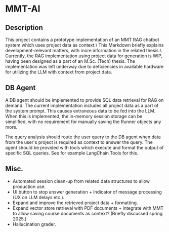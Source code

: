 # MMT-AI

## Description

This project contains a prototype implementation of an MMT RAG chatbot system which uses project data as context.\\
This Markdown briefly explains development-relevant matters, with more information in the related thesis.\\
Currently, the RAG implementation using project data for generation is WIP, having been designed as a part of an M.Sc. (Tech) thesis. The implementation was left underway due to deficiencies in available hardware for utilizing the LLM with context from project data.

## DB Agent

A DB agent should be implemented to provide SQL data retrieval for RAG on demand. The current implementation includes all project data as a part of the system prompt. This causes extraneous data to be fed into the LLM. When this is implemented, the in-memory session storage can be simplified, with no requirement for manually saving the Runner objects any more.

The query analysis should route the user query to the DB agent when data from the user's project is required as context to answer the query. The agent should be provided with tools which execute and format the output of specific SQL queries. See for example LangChain Tools for this.

## Misc.

- Automated session clean-up from related data structures to allow production use.
- UI button to stop answer generation + Indicator of message processing (UX on LLM delays etc.).
- Expand and improve the retrieved project data + formatting.
- Expand vector store retrieval with PDF documents + integrate with MMT to allow saving course documents as context? (Briefly discussed spring 2025.)
- Hallucination grader.
